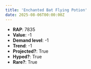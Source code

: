 ```yaml
---
title: 'Enchanted Bat Flying Potion'
date: 2025-08-06T00:00:00Z
---
```

- **RAP**: 7835
- **Value**: -1
- **Demand level**: -1
- **Trend**: -1
- **Projected?**: True
- **Hyped?**: True
- **Rare?**: True
